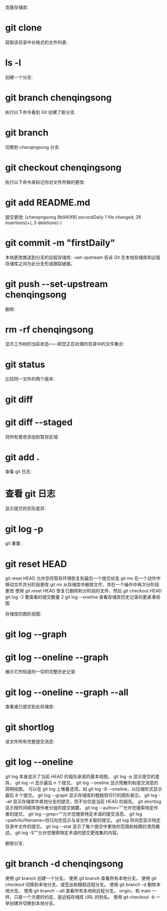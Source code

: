 克隆存储库:

# git clone

获取该目录中长格式的文件列表:

# ls -l

创建一个分支:

# git branch chenqingsong

执行以下命令看到 Git 创建了新分支:

# git branch

切换到 chenqingsong 分支:

# git checkout chenqingsong

执行以下命令来标记你对文件所做的更改:

# git add README.md

提交更改:
[chenqingsong 8b940f8] secondDaily
1 file changed, 28 insertions(+), 5 deletions(-)

# git commit -m "firstDaily"

本地更改推送到分支的远程存储库:
–set-upstream 告诉 Git 在本地存储库和远程存储库之间为此分支形成跟踪链接。

# git push --set-upstream chenqingsong

删除:

# rm -rf chenqingsong

显示工作树的当前状态——即您正在处理的目录中的文件集合:

# git status

比较同一文件的两个版本:

# git diff

# git diff --staged

将所有更改添加到暂存区域:

# git add .

查看 git 日志:

# 查看 git 日志

显示提交的实际差异:

# git log -p

git 重置 :

# git reset HEAD

git reset HEAD <filename>允许您将暂存环境恢复到最后一个提交状态
git mv 在一个动作中移动文件并分阶段更改
git rm 从存储库中删除文件，并在一个操作中再次分阶段更改
使用 git reset HEAD <filename> 恢复已删除和分阶段的文件，然后 git checkout HEAD <filename>
git log -2 要查看的提交数量 2
git log --oneline 查看存储库历史记录的更紧凑视图

存储库的图形视图:

# git log --graph

# git log --oneline --graph

展示它所知道的一切的完整历史记录:

# git log --oneline --graph --all

查看谁已提交到此存储库:

# git shortlog

该文件所有完整提交消息:

# git log --oneline <chen>

git log 本身显示了当前 HEAD 的祖先承诺的基本视图。
git log -p 显示提交的差异。
git log -n 显示最后 n 个提交。
git log --oneline 显示短散列和提交消息的简明视图。
可以在 git log 上堆叠选项，如 git log -8 --oneline，以压缩形式显示最后 8 个提交。
git log --graph 显示存储库的粗糙但可行的图形表示。
git log --all 显示存储库中其他分支的提交，而不仅仅是当前 HEAD 的祖先。
git shortlog 显示按时间顺序按作者分组的提交摘要。
git log --author="<authorname>"允许您搜索特定作者的提交。
git log --grep="<term>"允许您搜索特定术语的提交消息。
git log <path/to/filename>将只向您显示与该文件关联的提交。
git log <directory>将向您显示特定目录中文件的提交。
git log --stat 显示了每个提交中更改的范围和规模的漂亮概述。
git log -S"<term>"允许您搜索特定术语的提交更改集的内容。

删除分支:

# git branch -d chenqingsong

使用 git branch <branchname>创建一个分支。
使用 git branch 查看所有本地分支。
使用 git checkout <branchname>切换到本地分支，或签出和跟踪远程分支。
使用 git branch -d <branchname>删除本地分支。
使用 git branch --all 查看所有本地和远程分支。
origin，和 main 一样，只是一个方便的约定，是远程存储库 URL 的别名。
使用 git checkout -b <branchname>一举创建并切换到本地分支。
